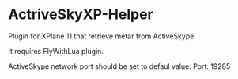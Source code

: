 # ActriveSkyXP-Helper
Plugin for XPlane 11 that retrieve metar from ActiveSkype.

It requires FlyWithLua plugin.

ActiveSkype network port should be set to defaul value:
Port: 19285
